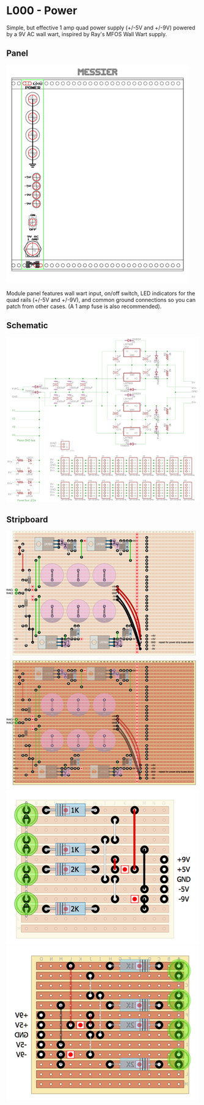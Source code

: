# L000 - Power

Simple, but effective 1 amp quad power supply (+/-5V and +/-9V) powered by a 9V AC wall wart, inspired by Ray's MFOS Wall Wart supply.

## Panel

[![L000-Power](https://github.com/ckarcz/Modular-Lunetta/blob/master/L000-Power/L000-Power-Panel.png)](https://github.com/ckarcz/Modular-Lunetta/blob/master/L000-Power/L000-Power-Panel.pdf)

Module panel features wall wart input, on/off switch, LED indicators for the quad rails (+/-5V and +/-9V), and common ground connections so you can patch from other cases. (A 1 amp fuse is also recommended).

## Schematic
![Schematic](https://github.com/ckarcz/Modular-Lunetta/blob/master/L000-Power/L000-Power-Schematic.png)

## Stripboard
![Power Supply Stripboard Top](https://github.com/ckarcz/Modular-Lunetta/blob/master/L000-Power/L000-Power-Stripboard-Top.png)
![Power Supply Stripboard Bottom](https://github.com/ckarcz/Modular-Lunetta/blob/master/L000-Power/L000-Power-Stripboard-Bottom.png)
![Panel Stripboard Top](https://github.com/ckarcz/Modular-Lunetta/blob/master/L000-Power/L000-Power-Panel-Stripboard-Top.png)
![Panel Stripboard Bottom](https://github.com/ckarcz/Modular-Lunetta/blob/master/L000-Power/L000-Power-Panel-Stripboard-Bottom.png)
